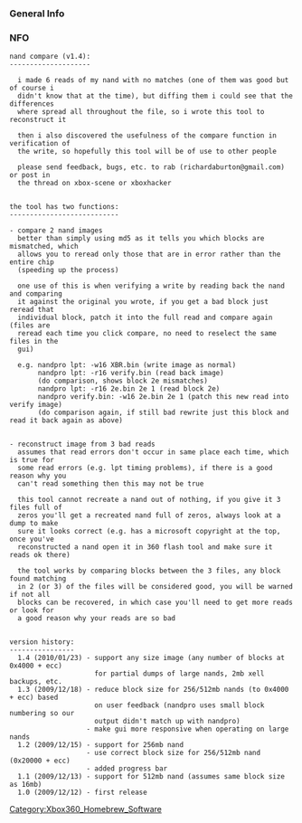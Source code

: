 ### General Info

### NFO

    nand compare (v1.4):
    --------------------

      i made 6 reads of my nand with no matches (one of them was good but of course i
      didn't know that at the time), but diffing them i could see that the differences
      where spread all throughout the file, so i wrote this tool to reconstruct it

      then i also discovered the usefulness of the compare function in verification of
      the write, so hopefully this tool will be of use to other people

      please send feedback, bugs, etc. to rab (richardaburton@gmail.com) or post in
      the thread on xbox-scene or xboxhacker


    the tool has two functions:
    ---------------------------

    - compare 2 nand images
      better than simply using md5 as it tells you which blocks are mismatched, which
      allows you to reread only those that are in error rather than the entire chip
      (speeding up the process)

      one use of this is when verifying a write by reading back the nand and comparing
      it against the original you wrote, if you get a bad block just reread that
      individual block, patch it into the full read and compare again (files are
      reread each time you click compare, no need to reselect the same files in the
      gui)

      e.g. nandpro lpt: -w16 XBR.bin (write image as normal)
           nandpro lpt: -r16 verify.bin (read back image)
           (do comparison, shows block 2e mismatches)
           nandpro lpt: -r16 2e.bin 2e 1 (read block 2e)
           nandpro verify.bin: -w16 2e.bin 2e 1 (patch this new read into verify image)
           (do comparison again, if still bad rewrite just this block and read it back again as above)


    - reconstruct image from 3 bad reads
      assumes that read errors don't occur in same place each time, which is true for
      some read errors (e.g. lpt timing problems), if there is a good reason why you
      can't read something then this may not be true

      this tool cannot recreate a nand out of nothing, if you give it 3 files full of
      zeros you'll get a recreated nand full of zeros, always look at a dump to make
      sure it looks correct (e.g. has a microsoft copyright at the top, once you've
      reconstructed a nand open it in 360 flash tool and make sure it reads ok there)

      the tool works by comparing blocks between the 3 files, any block found matching
      in 2 (or 3) of the files will be considered good, you will be warned if not all
      blocks can be recovered, in which case you'll need to get more reads or look for
      a good reason why your reads are so bad


    version history:
    ----------------
      1.4 (2010/01/23) - support any size image (any number of blocks at 0x4000 + ecc)
                         for partial dumps of large nands, 2mb xell backups, etc.
      1.3 (2009/12/18) - reduce block size for 256/512mb nands (to 0x4000 + ecc) based
                         on user feedback (nandpro uses small block numbering so our
                         output didn't match up with nandpro)
                       - make gui more responsive when operating on large nands
      1.2 (2009/12/15) - support for 256mb nand
                       - use correct block size for 256/512mb nand (0x20000 + ecc)
                       - added progress bar
      1.1 (2009/12/13) - support for 512mb nand (assumes same block size as 16mb)
      1.0 (2009/12/12) - first release


[Category:Xbox360_Homebrew_Software](Category_Xbox360_Homebrew_Software.md "wikilink")
